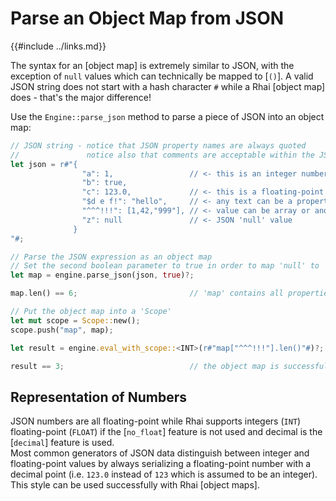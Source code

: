 Parse an Object Map from JSON
============================

{{#include ../links.md}}

The syntax for an [object map] is extremely similar to JSON, with the exception of `null` values which can
technically be mapped to [`()`].  A valid JSON string does not start with a hash character `#` while a
Rhai [object map] does - that's the major difference!

Use the `Engine::parse_json` method to parse a piece of JSON into an object map:

```rust
// JSON string - notice that JSON property names are always quoted
//               notice also that comments are acceptable within the JSON string
let json = r#"{
                "a": 1,                 // <- this is an integer number
                "b": true,
                "c": 123.0,             // <- this is a floating-point (not(feature = 'no_float')) or decimal (feature = 'decimal') number
                "$d e f!": "hello",     // <- any text can be a property name
                "^^^!!!": [1,42,"999"], // <- value can be array or another hash
                "z": null               // <- JSON 'null' value
              }
"#;

// Parse the JSON expression as an object map
// Set the second boolean parameter to true in order to map 'null' to '()'
let map = engine.parse_json(json, true)?;

map.len() == 6;                         // 'map' contains all properties in the JSON string

// Put the object map into a 'Scope'
let mut scope = Scope::new();
scope.push("map", map);

let result = engine.eval_with_scope::<INT>(r#"map["^^^!!!"].len()"#)?;

result == 3;                            // the object map is successfully used in the script
```

Representation of Numbers
------------------------

JSON numbers are all floating-point while Rhai supports integers (`INT`) floating-point (`FLOAT`) if
the [`no_float`] feature is not used and decimal is the [`decimal`] feature is used.  
Most common generators of JSON data distinguish between
integer and floating-point values by always serializing a floating-point number with a decimal point
(i.e. `123.0` instead of `123` which is assumed to be an integer).  This style can be used successfully
with Rhai [object maps].
